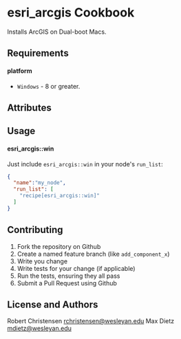esri_arcgis Cookbook
==========================
Installs ArcGIS on Dual-boot Macs.

Requirements
------------
#### platform
- `Windows` - 8 or greater.

Attributes
----------

Usage
-----
#### esri_arcgis::win

Just include `esri_arcgis::win` in your node's `run_list`:

```json
{
  "name":"my_node",
  "run_list": [
    "recipe[esri_arcgis::win]"
  ]
}
```

Contributing
------------

1. Fork the repository on Github
2. Create a named feature branch (like `add_component_x`)
3. Write you change
4. Write tests for your change (if applicable)
5. Run the tests, ensuring they all pass
6. Submit a Pull Request using Github

License and Authors
-------------------
Robert Christensen <rchristensen@wesleyan.edu> 
Max Dietz <mdietz@wesleyan.edu>
